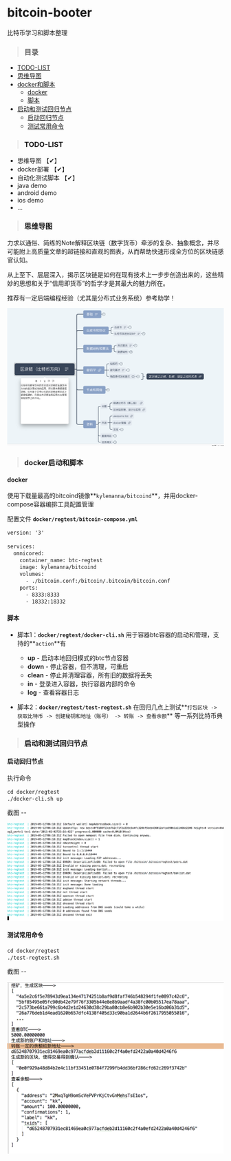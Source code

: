 # bitcoin-booter
比特币学习和脚本整理

>### 目录

- [TODO-LIST](#todo)
- [思维导图](#xmind)
- [docker和脚本](#docker-script)
	- [docker](#docker)
	- [脚本](#script)
- [启动和测试回归节点](#start-reg)
	- [启动回归节点](#start-node)
	- [测试常用命令](#test-cmds)

>### <a name="todo">TODO-LIST</a>

- 思维导图 【✔】
- docker部署 【✔】
- 自动化测试脚本 【✔】
- java demo
- android demo
- ios demo
- ...

>### <a name="xmind">思维导图</a>

力求以通俗、简练的Note解释区块链（数字货币）牵涉的复杂、抽象概念，并尽可能附上高质量文章的超链接和直观的图表，从而帮助快速形成全方位的区块链感官认知。

从上至下、层层深入，揭示区块链是如何在现有技术上一步步创造出来的，这些精妙的思想和关于“信用即货币”的哲学才是其最大的魅力所在。

推荐有一定后端编程经验（尤其是分布式业务系统）参考助学！

![思维导图](./snaps/mind-outline.png)

>### <a name="docker-script">docker启动和脚本</a>

#### <a name="docker">docker</a>

使用下载量最高的bitcoind镜像**`kylemanna/bitcoind`**，并用docker-compose容器编排工具配置管理

配置文件 **`docker/regtest/bitcoin-compose.yml`**

```
version: '3'

services:
  omnicored:
    container_name: btc-regtest
    image: kylemanna/bitcoind
    volumes:
      - ./bitcoin.conf:/bitcoin/.bitcoin/bitcoin.conf
    ports:
      - 8333:8333
      - 18332:18332
```

#### <a name="script">脚本</a>

- 脚本1：**`docker/regtest/docker-cli.sh`** 用于容器btc容器的启动和管理，支持的**`action`**有
	- **up** - 启动本地回归模式的btc节点容器
	- **down**  - 停止容器，但不清理，可重启
	- **clean** - 停止并清理容器，所有旧的数据将丢失
	- **in** - 登录进入容器，执行容器内部的命令
	- **log** - 查看容器日志

- 脚本2：**`docker/regtest/test-regtest.sh`** 在回归几点上测试**`打包区块 -> 获取比特币 -> 创建秘钥和地址（账号） -> 转账 -> 查看余额`** 等一系列比特币典型操作

>### <a name="start-reg">启动和测试回归节点</a>

#### <a name="start-node">启动回归节点</a>

执行命令

```
cd docker/regtest
./docker-cli.sh up
```

截图 --

![启动截图](./snaps/regtest-start.png)

#### <a name="test-cmds">测试常用命令</a>

```
cd docker/regtest
./test-regtest.sh
```

截图 -- 

![测试日志](./snaps/test-regtest-log.png)